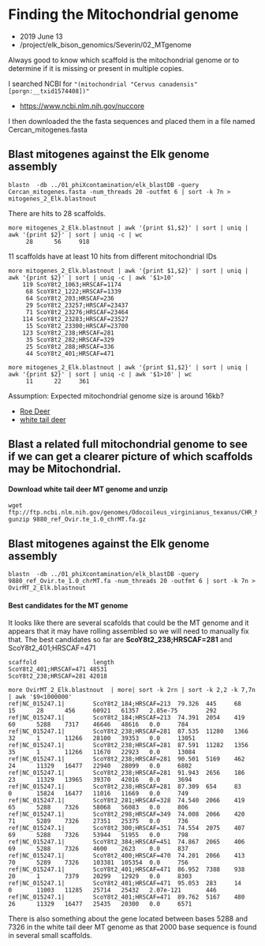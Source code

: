 # Finding the Mitochondrial genome

* 2019 June 13
* /project/elk_bison_genomics/Severin/02_MTgenome

Always good to know which scaffold is the mitochondrial genome or to determine if it is missing or present in multiple copies.

I searched NCBI for  ```"(mitochondrial "Cervus canadensis"[porgn:__txid1574408])"```

  * https://www.ncbi.nlm.nih.gov/nuccore

I then downloaded the the fasta sequences and placed them in a file named Cercan_mitogenes.fasta


## Blast mitogenes against the Elk genome assembly

```
blastn  -db ../01_phiXcontamination/elk_blastDB -query Cercan_mitogenes.fasta -num_threads 20 -outfmt 6 | sort -k 7n > mitogenes_2_Elk.blastnout
```

There are hits to 28 scaffolds.

```
more mitogenes_2_Elk.blastnout | awk '{print $1,$2}' | sort | uniq | awk '{print $2}' | sort | uniq -c | wc
     28      56     918
```

11 scaffolds have at least 10 hits from different mitochondrial IDs

```
more mitogenes_2_Elk.blastnout | awk '{print $1,$2}' | sort | uniq | awk '{print $2}' | sort | uniq -c | awk '$1>10'
    119 ScoY8t2_1063;HRSCAF=1174
     68 ScoY8t2_1222;HRSCAF=1339
     64 ScoY8t2_203;HRSCAF=236
     29 ScoY8t2_23257;HRSCAF=23437
     71 ScoY8t2_23276;HRSCAF=23464
    114 ScoY8t2_23283;HRSCAF=23527
     15 ScoY8t2_23300;HRSCAF=23700
    123 ScoY8t2_238;HRSCAF=281
     35 ScoY8t2_282;HRSCAF=329
     25 ScoY8t2_288;HRSCAF=336
     44 ScoY8t2_401;HRSCAF=471

more mitogenes_2_Elk.blastnout | awk '{print $1,$2}' | sort | uniq | awk '{print $2}' | sort | uniq -c | awk '$1>10' | wc
     11      22     361
```

Assumption: Expected mitochondrial genome size is around 16kb?  

* [Roe Deer](https://www.tandfonline.com/doi/full/10.1080/23802359.2017.1365645)
* [white tail deer](https://academic.oup.com/jmammal/article/97/1/234/2459714)


## Blast a related full mitochondrial genome to see if we can get a clearer picture of which scaffolds may be Mitochondrial.

#### Download white tail deer MT genome and unzip
```
wget ftp://ftp.ncbi.nlm.nih.gov/genomes/Odocoileus_virginianus_texanus/CHR_MT/9880_ref_Ovir.te_1.0_chrMT.fa.gz
gunzip 9880_ref_Ovir.te_1.0_chrMT.fa.gz
```

## Blast mitogenes against the Elk genome assembly

```
blastn  -db ../01_phiXcontamination/elk_blastDB -query 9880_ref_Ovir.te_1.0_chrMT.fa -num_threads 20 -outfmt 6 | sort -k 7n > OvirMT_2_Elk.blastnout
```

#### Best candidates for the MT genome

It looks like there are several scafolds that could be the MT genome and it appears that it may have rolling assembled so we will need to manually fix that.  The best candidates so far are **ScoY8t2_238;HRSCAF=281** and ScoY8t2_401;HRSCAF=471

```
scaffold                length
ScoY8t2_401;HRSCAF=471 48531  
ScoY8t2_238;HRSCAF=281 42018

```

```
more OvirMT_2_Elk.blastnout  | more| sort -k 2rn | sort -k 2,2 -k 7,7n | awk '$9<1000000'
ref|NC_015247.1|        ScoY8t2_184;HRSCAF=213  79.326  445     68      15      28      456     60921   61357   2.85e-75        292
ref|NC_015247.1|        ScoY8t2_184;HRSCAF=213  74.391  2054    419     60      5288    7317    46646   48616   0.0     784
ref|NC_015247.1|        ScoY8t2_238;HRSCAF=281  87.535  11280   1366    32      1       11266   28100   39353   0.0     13051
ref|NC_015247.1|        ScoY8t2_238;HRSCAF=281  87.591  11282   1356    35      1       11266   11670   22923   0.0     13084
ref|NC_015247.1|        ScoY8t2_238;HRSCAF=281  90.501  5169    462     24      11329   16477   22940   28099   0.0     6802
ref|NC_015247.1|        ScoY8t2_238;HRSCAF=281  91.943  2656    186     23      11329   13965   39370   42016   0.0     3694
ref|NC_015247.1|        ScoY8t2_238;HRSCAF=281  87.309  654     83      0       15824   16477   11016   11669   0.0     749
ref|NC_015247.1|        ScoY8t2_281;HRSCAF=328  74.540  2066    419     65      5288    7326    58068   56083   0.0     806
ref|NC_015247.1|        ScoY8t2_298;HRSCAF=349  74.008  2066    420     71      5289    7326    27351   25375   0.0     736
ref|NC_015247.1|        ScoY8t2_300;HRSCAF=351  74.554  2075    407     69      5288    7326    53944   51955   0.0     798
ref|NC_015247.1|        ScoY8t2_384;HRSCAF=451  74.867  2065    406     69      5288    7326    4600    2623    0.0     837
ref|NC_015247.1|        ScoY8t2_400;HRSCAF=470  74.201  2066    413     70      5289    7326    103381  105354  0.0     756
ref|NC_015247.1|        ScoY8t2_401;HRSCAF=471  86.952  7388    938     20      1       7379    20299   12929   0.0     8303
ref|NC_015247.1|        ScoY8t2_401;HRSCAF=471  95.053  283     14      0       11003   11285   25714   25432   2.07e-121       446
ref|NC_015247.1|        ScoY8t2_401;HRSCAF=471  89.762  5167    480     26      11329   16477   25435   20300   0.0     6571
```

There is also something about the gene located between bases 5288 and 7326 in the white tail deer MT genome as that 2000 base sequence is found in several small scaffolds.  
